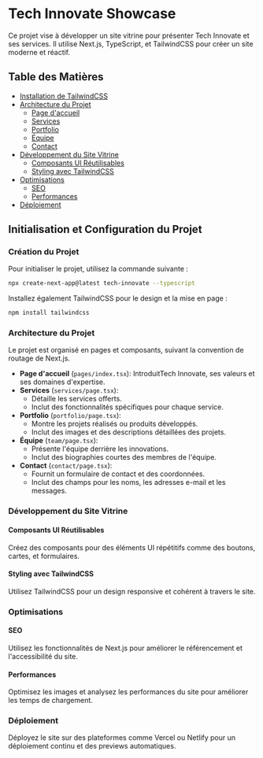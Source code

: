 # Tech Innovate Showcase

Ce projet vise à développer un site vitrine pour présenter Tech Innovate et ses services. Il utilise Next.js, TypeScript, et TailwindCSS pour créer un site moderne et réactif.
## Table des Matières

* [Installation de TailwindCSS](#installation-de-tailwindcss)
* [Architecture du Projet](#architecture-du-projet)
    - [Page d'accueil](#page-daccueil)
    - [Services](#services)
    - [Portfolio](#portfolio)
    - [Équipe](#équipe)
    - [Contact](#contact)
* [Développement du Site Vitrine](#développement-du-site-vitrine)
    - [Composants UI Réutilisables](#composants-ui-réutilisables)
    - [Styling avec TailwindCSS](#styling-avec-tailwindcss)
* [Optimisations](#optimisations)
    - [SEO](#seo)
    - [Performances](#performances)
* [Déploiement](#déploiement)
## Initialisation et Configuration du Projet

### Création du Projet

Pour initialiser le projet, utilisez la commande suivante :

```bash
npx create-next-app@latest tech-innovate --typescript  
```


Installez également TailwindCSS pour le design et la mise en page :

```bash
npm install tailwindcss
```
### Architecture du Projet
Le projet est organisé en pages et composants, suivant la convention de routage de Next.js.

- **Page d'accueil** (`pages/index.tsx`): IntroduitTech Innovate, ses valeurs et ses domaines d'expertise.
- **Services** (`services/page.tsx`): 
    - Détaille les services offerts.
    - Inclut des fonctionnalités spécifiques pour chaque service.
- **Portfolio** (`portfolio/page.tsx`): 
    - Montre les projets réalisés ou produits développés.
    - Inclut des images et des descriptions détaillées des projets.
- **Équipe** (`team/page.tsx`): 
    - Présente l'équipe derrière les innovations.
    - Inclut des biographies courtes des membres de l'équipe.
- **Contact** (`contact/page.tsx`): 
    - Fournit un formulaire de contact et des coordonnées.
    - Inclut des champs pour les noms, les adresses e-mail et les messages.

### Développement du Site Vitrine
#### Composants UI Réutilisables
Créez des composants pour des éléments UI répétitifs comme des boutons, cartes, et formulaires.

#### Styling avec TailwindCSS
Utilisez TailwindCSS pour un design responsive et cohérent à travers le site.

### Optimisations
#### SEO
Utilisez les fonctionnalités de Next.js pour améliorer le référencement et l'accessibilité du site.

#### Performances
Optimisez les images et analysez les performances du site pour améliorer les temps de chargement.

### Déploiement
Déployez le site sur des plateformes comme Vercel ou Netlify pour un déploiement continu et des previews automatiques.
